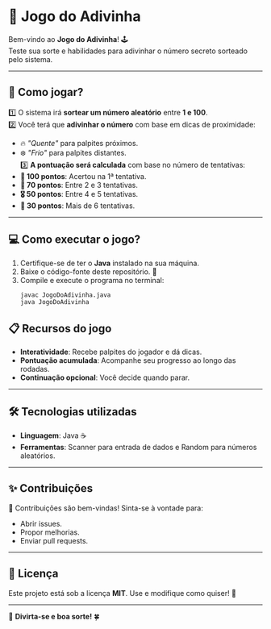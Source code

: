 # 🎯 **Jogo do Adivinha**  

Bem-vindo ao **Jogo do Adivinha**! 🕹️  
Teste sua sorte e habilidades para adivinhar o número secreto sorteado pelo sistema.  

---

## 🚀 **Como jogar?**  

1️⃣ O sistema irá **sortear um número aleatório** entre **1 e 100**.  
2️⃣ Você terá que **adivinhar o número** com base em dicas de proximidade:  
   - 🔥 *"Quente"* para palpites próximos.  
   - ❄️ *"Frio"* para palpites distantes.  
3️⃣ **A pontuação será calculada** com base no número de tentativas:  
   - **💯 100 pontos**: Acertou na 1ª tentativa.  
   - **🏅 70 pontos**: Entre 2 e 3 tentativas.  
   - **🎖️ 50 pontos**: Entre 4 e 5 tentativas.  
   - **🥉 30 pontos**: Mais de 6 tentativas.  

---

## 💻 **Como executar o jogo?**

1. Certifique-se de ter o **Java** instalado na sua máquina.  
2. Baixe o código-fonte deste repositório. 📂  
3. Compile e execute o programa no terminal:  
   ```bash
   javac JogoDoAdivinha.java
   java JogoDoAdivinha

## 📋 **Recursos do jogo**

- **Interatividade**: Recebe palpites do jogador e dá dicas.
- **Pontuação acumulada**: Acompanhe seu progresso ao longo das rodadas.
- **Continuação opcional**: Você decide quando parar.

---

## 🛠️ **Tecnologias utilizadas**

- **Linguagem**: Java ☕
- **Ferramentas**: Scanner para entrada de dados e Random para números aleatórios.

---

## ✨ **Contribuições**

👥 Contribuições são bem-vindas! Sinta-se à vontade para:

- Abrir issues.
- Propor melhorias.
- Enviar pull requests.

---

## 📜 **Licença**

Este projeto está sob a licença **MIT**. Use e modifique como quiser! 🌟

---

🎉 **Divirta-se e boa sorte!** 🍀


